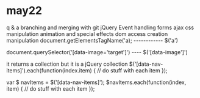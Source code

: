 # may22
q & a
branching and merging with git
jQuery
 Event handling
 forms
 ajax
 css manipulation
 animation and special effects
 dom access creation manipulation
document.getElementsTagName('a); ------------ $('a')

document.querySelector('[data-image='target']') ---- $('[data-image']')

it returns a collection
but it is a jQuery collection
$('[data-nav-items]').each(function(index.item) {
  // do stuff with each item
  });
  
  var $ navItems = $('[data-nav-items]');
  $navItems.each(function(index, item) {
  // do stuff with each item
  });
